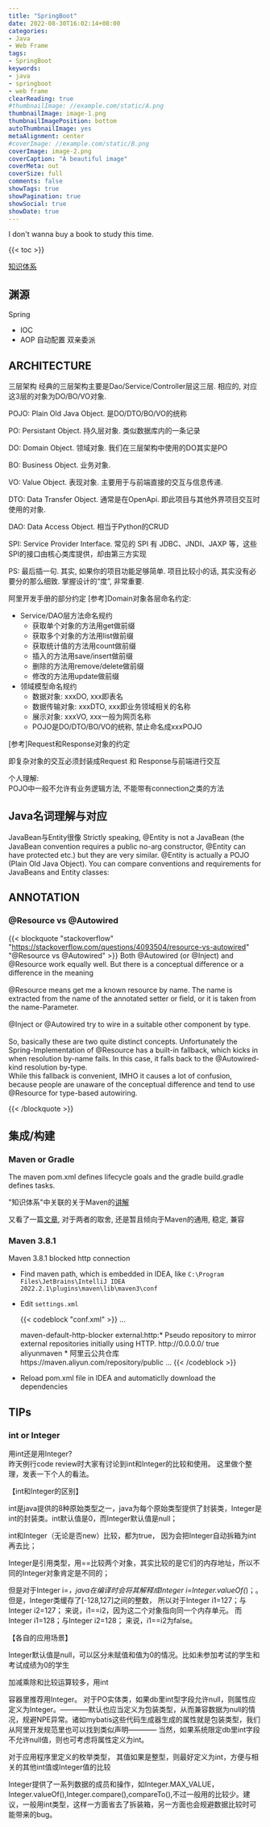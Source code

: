 ```yaml
---
title: "SpringBoot"
date: 2022-08-30T16:02:14+08:00
categories:
- Java
- Web Frame
tags:
- SpringBoot
keywords:
- java
- springboot
- web frame
clearReading: true
#thumbnailImage: //example.com/static/A.png
thumbnailImage: image-1.png
thumbnailImagePosition: bottom
autoThumbnailImage: yes
metaAlignment: center
#coverImage: //example.com/static/B.png
coverImage: image-2.png
coverCaption: "A beautiful image"
coverMeta: out
coverSize: full
comments: false
showTags: true
showPagination: true
showSocial: true
showDate: true
---
```


I don't wanna buy a book to study this time.


<!--more-->

{{< toc >}}

[知识体系](https://github.com/YunaiV/SpringBoot-Labs#spring-boot-%E4%B8%93%E6%A0%8F)

## 渊源
Spring
- IOC
- AOP
自动配置
双亲委派




## ARCHITECTURE

三层架构
经典的三层架构主要是Dao/Service/Controller层这三层. 相应的, 对应这3层的对象为DO/BO/VO对象.

POJO: Plain Old Java Object. 是DO/DTO/BO/VO的统称

PO: Persistant Object. 持久层对象. 类似数据库内的一条记录

DO: Domain Object. 领域对象. 我们在三层架构中使用的DO其实是PO

BO: Business Object. 业务对象.

VO: Value Object. 表现对象. 主要用于与前端直接的交互与信息传递.

DTO: Data Transfer Object. 通常是在OpenApi. 即此项目与其他外界项目交互时使用的对象.

DAO: Data Access Object. 相当于Python的CRUD

SPI: Service Provider Interface. 常见的 SPI 有 JDBC、JNDI、JAXP 等，这些SPI的接口由核心类库提供，却由第三方实现

PS: 最后插一句. 其实, 如果你的项目功能足够简单. 项目比较小的话, 其实没有必要分的那么细致. 掌握设计的“度”, 非常重要.

阿里开发手册的部分约定
[参考]Domain对象各层命名约定:

- Service/DAO层方法命名规约
  + 获取单个对象的方法用get做前缀
  + 获取多个对象的方法用list做前缀
  + 获取统计值的方法用count做前缀
  + 插入的方法用save/insert做前缀
  + 删除的方法用remove/delete做前缀
  + 修改的方法用update做前缀
- 领域模型命名规约
  + 数据对象: xxxDO, xxx即表名
  + 数据传输对象: xxxDTO, xxx即业务领域相关的名称
  + 展示对象: xxxVO, xxx一般为网页名称
  + POJO是DO/DTO/BO/VO的统称, 禁止命名成xxxPOJO

[参考]Request和Response对象的约定

即复杂对象的交互必须封装成Request 和 Response与前端进行交互


个人理解:  
POJO中一般不允许有业务逻辑方法, 不能带有connection之类的方法


## Java名词理解与对应

JavaBean与Entity很像
    Strictly speaking, @Entity is not a JavaBean (the JavaBean convention requires a public no-arg constructor, 
            @Entity can have protected etc.) but they are very similar. @Entity is actually a POJO 
    (Plain Old Java Object). You can compare conventions and requirements for JavaBeans and Entity classes:



## ANNOTATION

### @Resource vs @Autowired

{{< blockquote "stackoverflow" "https://stackoverflow.com/questions/4093504/resource-vs-autowired" "@Resource vs @Autowired" >}}
Both @Autowired (or @Inject) and @Resource work equally well. But there is a conceptual difference or a difference in the meaning<br/><br/>
@Resource means get me a known resource by name. The name is extracted from the name of the annotated setter or field, or it is taken from the name-Parameter.<br/><br/>
@Inject or @Autowired try to wire in a suitable other component by type.<br/><br/>
So, basically these are two quite distinct concepts. Unfortunately the Spring-Implementation of @Resource has a built-in fallback, which kicks in when resolution by-name fails. In this case, it falls back to the @Autowired-kind resolution by-type.<br/>
While this fallback is convenient, IMHO it causes a lot of confusion, because people are unaware of the conceptual difference and tend to use @Resource for type-based autowiring.

{{< /blockquote >}}




## 集成/构建

### Maven or Gradle

The maven pom.xml defines lifecycle goals and the gradle build.gradle defines tasks.

"知识体系"中关联的关于Maven的[讲解](https://www.iocoder.cn/Fight/Maven-most-complete-tutorial-read-must-understand/?self)

又看了一篇[文章](https://www.zhihu.com/question/29338218), 对于两者的取舍, 还是暂且倾向于Maven的通用, 稳定, 兼容


### Maven 3.8.1
Maven 3.8.1 blocked http connection
- Find maven path, which is embedded in IDEA, like
  `C:\Program Files\JetBrains\IntelliJ IDEA 2022.2.1\plugins\maven\lib\maven3\conf`
- Edit `settings.xml`

  {{< codeblock "conf.xml" >}}
  ...
  <mirrors>
    <!-- mirror
     | Specifies a repository mirror site to use instead of a given repository. The repository that
     | this mirror serves has an ID that matches the mirrorOf element of this mirror. IDs are used
     | for inheritance and direct lookup purposes, and must be unique across the set of mirrors.
     |
    <mirror>
      <id>mirrorId</id>
      <mirrorOf>repositoryId</mirrorOf>
      <name>Human Readable Name for this Mirror.</name>
      <url>http://my.repository.com/repo/path</url>
    </mirror>
     -->
    <mirror>
      <id>maven-default-http-blocker</id>
      <mirrorOf>external:http:*</mirrorOf>
      <name>Pseudo repository to mirror external repositories initially using HTTP.</name>
      <url>http://0.0.0.0/</url>
      <blocked>true</blocked>
    </mirror>
  
    <mirror>
      <id>aliyunmaven</id>
      <mirrorOf>*</mirrorOf>
      <name>阿里云公共仓库</name>
      <url>https://maven.aliyun.com/repository/public</url>
    </mirror>
  </mirrors>
  ...
  {{< /codeblock >}}

- Reload pom.xml file in IDEA and automaticlly download the dependencies


## TIPs

### int or Integer

用int还是用Integer?  
昨天例行code review时大家有讨论到int和Integer的比较和使用。 这里做个整理，发表一下个人的看法。

【int和Integer的区别】

int是java提供的8种原始类型之一，java为每个原始类型提供了封装类，Integer是int的封装类。int默认值是0，而Integer默认值是null；

int和Integer（无论是否new）比较，都为true， 因为会把Integer自动拆箱为int再去比；

Integer是引用类型，用==比较两个对象，其实比较的是它们的内存地址，所以不同的Integer对象肯定是不同的；

但是对于Integer i=*，java在编译时会将其解释成Integer i=Integer.valueOf(*)；。但是，Integer类缓存了[-128,127]之间的整数， 所以对于Integer i1=127；与Integer i2=127； 来说，i1==i2，因为这二个对象指向同一个内存单元。 而Integer i1=128；与Integer i2=128； 来说，i1==i2为false。

【各自的应用场景】

Integer默认值是null，可以区分未赋值和值为0的情况。比如未参加考试的学生和考试成绩为0的学生

加减乘除和比较运算较多，用int

容器里推荐用Integer。 对于PO实体类，如果db里int型字段允许null，则属性应定义为Integer。————默认也应当定义为包装类型，从而兼容数据为null的情况，规避NPE异常。诸如mybatis这些代码生成器生成的属性就是包装类型，我们从阿里开发规范里也可以找到类似声明———— 当然，如果系统限定db里int字段不允许null值，则也可考虑将属性定义为int。

对于应用程序里定义的枚举类型， 其值如果是整型，则最好定义为int，方便与相关的其他int值或Integer值的比较

Integer提供了一系列数据的成员和操作，如Integer.MAX_VALUE，Integer.valueOf(),Integer.compare(),compareTo(),不过一般用的比较少。建议，一般用int类型，这样一方面省去了拆装箱，另一方面也会规避数据比较时可能带来的bug。

